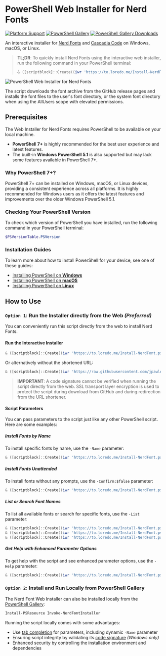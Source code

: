 # PowerShell Web Installer for Nerd Fonts

[![Platform Support](https://img.shields.io/badge/platform-Windows%20%7C%20macOS%20%7C%20Linux-blue)](#)
[![PowerShell Gallery](https://img.shields.io/powershellgallery/v/Invoke-NerdFontInstaller)](https://www.powershellgallery.com/packages/Invoke-NerdFontInstaller)
[![PowerShell Gallery Downloads](https://img.shields.io/powershellgallery/dt/Invoke-NerdFontInstaller)](https://www.powershellgallery.com/packages/Invoke-NerdFontInstaller)

An interactive installer for [Nerd Fonts](https://www.nerdfonts.com/) and [Cascadia Code](https://github.com/microsoft/cascadia-code) on Windows, macOS, or Linux.

> **TL;DR**: To quickly install Nerd Fonts using the interactive web installer, run the following command in your PowerShell terminal:
>
> ```powershell
> & ([scriptblock]::Create((iwr 'https://to.loredo.me/Install-NerdFont.ps1')))
> ```

![PowerShell Web Installer for Nerd Fonts](https://raw.githubusercontent.com/jpawlowski/nerd-fonts-installer-PS/main/images/nerd-fonts-installer.gif)

The script downloads the font archive from the GitHub release pages and installs the font files to
the user's font directory, or the system font directory when using the AllUsers scope with
elevated permissions.

## Prerequisites

The Web Installer for Nerd Fonts requires PowerShell to be available on your local machine.

- **PowerShell 7+** is highly recommended for the best user experience and latest features.
- The built-in **Windows PowerShell 5.1** is also supported but may lack some features available in PowerShell 7+.

### Why PowerShell 7+?

PowerShell 7+ can be installed on Windows, macOS, or Linux devices, providing a consistent experience across all platforms. It is highly recommended for Windows users as it offers the latest features and improvements over the older Windows PowerShell 5.1.

### Checking Your PowerShell Version

To check which version of PowerShell you have installed, run the following command in your PowerShell terminal:

```powershell
$PSVersionTable.PSVersion
```

### Installation Guides

To learn more about how to install PowerShell for your device, see one of these guides:

- [Installing PowerShell on **Windows**](https://learn.microsoft.com/en-us/powershell/scripting/install/installing-powershell-on-windows)
- [Installing PowerShell on **macOS**](https://learn.microsoft.com/en-us/powershell/scripting/install/installing-powershell-on-macos)
- [Installing PowerShell on **Linux**](https://learn.microsoft.com/en-us/powershell/scripting/install/installing-powershell-on-linux)

## How to Use

### `Option 1`: Run the Installer directly from the Web _(Preferred)_

You can conveniently run this script directly from the web to install Nerd Fonts.

#### Run the Interactive Installer

```powershell
& ([scriptblock]::Create((iwr 'https://to.loredo.me/Install-NerdFont.ps1')))
```

Or alternatively without the shortened URL:

```powershell
& ([scriptblock]::Create((iwr 'https://raw.githubusercontent.com/jpawlowski/nerd-fonts-installer-PS/main/Invoke-NerdFontInstaller.ps1')))
```

> **IMPORTANT**: A code signature cannot be verified when running the script directly from the web.
> SSL transport layer encryption is used to protect the script during download from GitHub and during
> redirection from the URL shortener.

#### Script Parameters

You can pass parameters to the script just like any other PowerShell script. Here are some examples:

##### Install Fonts by Name

To install specific fonts by name, use the `-Name` parameter:

```powershell
& ([scriptblock]::Create((iwr 'https://to.loredo.me/Install-NerdFont.ps1'))) -Name hack, heavy-data
```

##### Install Fonts Unattended

To install fonts without any prompts, use the `-Confirm:$false` parameter:

```powershell
& ([scriptblock]::Create((iwr 'https://to.loredo.me/Install-NerdFont.ps1'))) -Confirm:$false -Name hack, heavy-data
```

##### List or Search Font Names

To list all available fonts or search for specific fonts, use the `-List` parameter:

```powershell
& ([scriptblock]::Create((iwr 'https://to.loredo.me/Install-NerdFont.ps1'))) -List All
& ([scriptblock]::Create((iwr 'https://to.loredo.me/Install-NerdFont.ps1'))) -List hack
& ([scriptblock]::Create((iwr 'https://to.loredo.me/Install-NerdFont.ps1'))) -List cas*
```

##### Get Help with Enhanced Parameter Options

To get help with the script and see enhanced parameter options, use the `-Help` parameter:

```powershell
& ([scriptblock]::Create((iwr 'https://to.loredo.me/Install-NerdFont.ps1'))) -Help ?
```

### `Option 2`: Install and Run Locally from PowerShell Gallery

The Nerd Font Web Installer can also be installed locally from the [PowerShell Gallery](https://www.powershellgallery.com/packages/Invoke-NerdFontInstaller):

```powershell
Install-PSResource Invoke-NerdFontInstaller
```

Running the script locally comes with some advantages:

- Use [tab completion](https://learn.microsoft.com/en-us/powershell/scripting/learn/shell/tab-completion) for parameters, including dynamic `-Name` parameter
- Ensuring script integrity by validating its [code signature](https://learn.microsoft.com/en-us/powershell/module/microsoft.powershell.core/about/about_signing) _(Windows only)_
- Enhanced security by controlling the installation environment and dependencies
